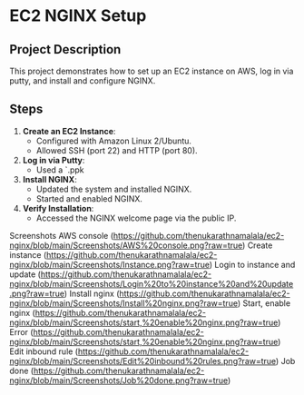# EC2 NGINX Setup

## Project Description
This project demonstrates how to set up an EC2 instance on AWS, log in via putty, and install and configure NGINX.

## Steps
1. **Create an EC2 Instance**:
   - Configured with Amazon Linux 2/Ubuntu.
   - Allowed SSH (port 22) and HTTP (port 80).
2. **Log in via Putty**:
   - Used a `.ppk
3. **Install NGINX**:
   - Updated the system and installed NGINX.
   - Started and enabled NGINX.
4. **Verify Installation**:
   - Accessed the NGINX welcome page via the public IP.

Screenshots
AWS console (https://github.com/thenukarathnamalala/ec2-nginx/blob/main/Screenshots/AWS%20console.png?raw=true)
Create instance (https://github.com/thenukarathnamalala/ec2-nginx/blob/main/Screenshots/Instance.png?raw=true)
Login to instance and update (https://github.com/thenukarathnamalala/ec2-nginx/blob/main/Screenshots/Login%20to%20instance%20and%20update.png?raw=true)
Install nginx (https://github.com/thenukarathnamalala/ec2-nginx/blob/main/Screenshots/Install%20nginx.png?raw=true)
Start, enable nginx (https://github.com/thenukarathnamalala/ec2-nginx/blob/main/Screenshots/start,%20enable%20nginx.png?raw=true)
Error (https://github.com/thenukarathnamalala/ec2-nginx/blob/main/Screenshots/start,%20enable%20nginx.png?raw=true)
Edit inbound rule (https://github.com/thenukarathnamalala/ec2-nginx/blob/main/Screenshots/Edit%20inbound%20rules.png?raw=true)
Job done (https://github.com/thenukarathnamalala/ec2-nginx/blob/main/Screenshots/Job%20done.png?raw=true)
